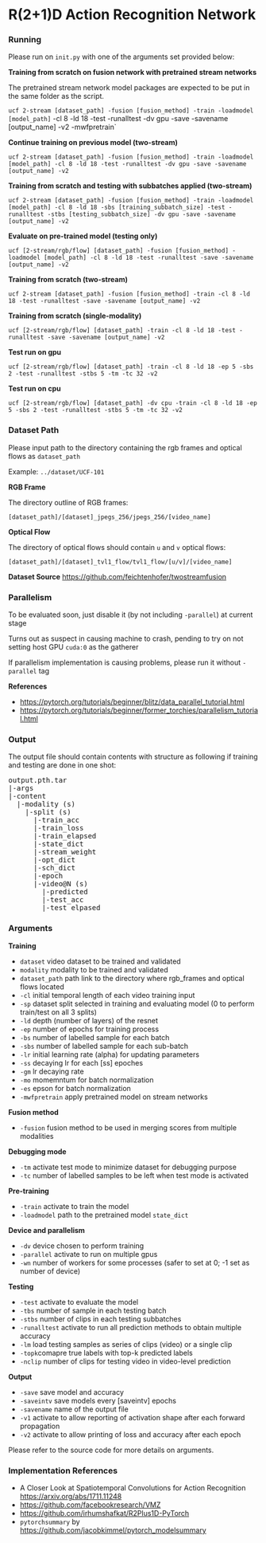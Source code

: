 # R(2+1)D Action Recognition Network
### Running

Please run on `init.py` with one of the arguments set provided below:

**Training from scratch on fusion network with pretrained stream networks**

The pretrained stream network model packages are expected to be put in the same folder as the script.

`ucf 2-stream [dataset_path] -fusion [fusion_method] -train -loadmodel [model_path]` -cl 8 -ld 18 -test -runalltest -dv gpu -save -savename [output_name] -v2 -mwfpretrain`

**Continue training on previous model (two-stream)**

`ucf 2-stream [dataset_path] -fusion [fusion_method] -train -loadmodel [model_path] -cl 8 -ld 18 -test -runalltest -dv gpu -save -savename [output_name] -v2`

**Training from scratch and testing with subbatches applied (two-stream)**

`ucf 2-stream [dataset_path] -fusion [fusion_method] -train -loadmodel [model_path] -cl 8 -ld 18 -sbs [training_subbatch_size] -test -runalltest -stbs [testing_subbatch_size] -dv gpu -save -savename [output_name] -v2`

**Evaluate on pre-trained model (testing only)**

`ucf [2-stream/rgb/flow] [dataset_path] -fusion [fusion_method] -loadmodel [model_path] -cl 8 -ld 18 -test -runalltest -save -savename [output_name] -v2`

**Training from scratch (two-stream)**

`ucf 2-stream [dataset_path] -fusion [fusion_method] -train -cl 8 -ld 18 -test -runalltest -save -savename [output_name] -v2`

**Training from scratch (single-modality)**

`ucf [2-stream/rgb/flow] [dataset_path] -train -cl 8 -ld 18 -test -runalltest -save -savename [output_name] -v2`

**Test run on gpu**

`ucf [2-stream/rgb/flow] [dataset_path] -train -cl 8 -ld 18 -ep 5 -sbs 2 -test -runalltest -stbs 5 -tm -tc 32 -v2`

**Test run on cpu**

`ucf [2-stream/rgb/flow] [dataset_path] -dv cpu -train -cl 8 -ld 18 -ep 5 -sbs 2 -test -runalltest -stbs 5 -tm -tc 32 -v2`

### Dataset Path

Please input path to the directory containing the rgb frames and optical flows as `dataset_path` 

Example: `../dataset/UCF-101`

**RGB Frame**

The directory outline of RGB frames:

`[dataset_path]/[dataset]_jpegs_256/jpegs_256/[video_name]`

**Optical Flow**

The directory of optical flows should contain `u` and `v` optical flows:

`[dataset_path]/[dataset]_tvl1_flow/tvl1_flow/[u/v]/[video_name]`

**Dataset Source**
https://github.com/feichtenhofer/twostreamfusion

### Parallelism

To be evaluated soon, just disable it (by not including `-parallel`) at current stage

Turns out as suspect in causing machine to crash, pending to try on not setting host GPU `cuda:0` as the gatherer

If parallelism implementation is causing problems, please run it without `-parallel` tag

**References**
- https://pytorch.org/tutorials/beginner/blitz/data_parallel_tutorial.html
- https://pytorch.org/tutorials/beginner/former_torchies/parallelism_tutorial.html

### Output

The output file should contain contents with structure as following if training and testing are done in one shot:
<pre>
output.pth.tar
|-args  
|-content  
  |-modality (s)  
    |-split (s)  
      |-train_acc
      |-train_loss
      |-train_elapsed
      |-state_dict
      |-stream_weight
      |-opt_dict
      |-sch_dict
      |-epoch
      |-video@N (s)
        |-predicted
        |-test_acc
        |-test_elpased
</pre>

### Arguments

**Training**

- `dataset` video dataset to be trained and validated
- `modality` modality to be trained and validated
- `dataset_path` path link to the directory where rgb_frames and optical flows located
- `-cl` initial temporal length of each video training input
- `-sp` dataset split selected in training and evaluating model (0 to perform train/test on all 3 splits)
- `-ld` depth (number of layers) of the resnet
- `-ep` number of epochs for training process
- `-bs` number of labelled sample for each batch
- `-sbs` number of labelled sample for each sub-batch
- `-lr` initial learning rate (alpha) for updating parameters
- `-ss` decaying lr for each [ss] epoches
- `-gm` lr decaying rate
- `-mo` momemntum for batch normalization
- `-es` epson for batch normalization
- `-mwfpretrain` apply pretrained model on stream networks

**Fusion method**

- `-fusion` fusion method to be used in merging scores from multiple modalities

**Debugging mode**

- `-tm` activate test mode to minimize dataset for debugging purpose
- `-tc` number of labelled samples to be left when test mode is activated

**Pre-training**

- `-train` activate to train the model
- `-loadmodel` path to the pretrained model `state_dict`

**Device and parallelism**

- `-dv` device chosen to perform training
- `-parallel` activate to run on multiple gpus
- `-wn` number of workers for some processes (safer to set at 0; -1 set as number of device)

**Testing**

- `-test` activate to evaluate the model
- `-tbs` number of sample in each testing batch
- `-stbs` number of clips in each testing subbatches
- `-runalltest` activate to run all prediction methods to obtain multiple accuracy
- `-lm` load testing samples as series of clips (video) or a single clip
- `-topk`comapre true labels with top-k predicted labels
- `-nclip` number of clips for testing video in video-level prediction

**Output**
- `-save` save model and accuracy
- `-saveintv` save models every [saveintv] epochs
- `-savename` name of the output file
- `-v1` activate to allow reporting of activation shape after each forward propagation
- `-v2` activate to allow printing of loss and accuracy after each epoch

Please refer to the source code for more details on arguments.

### Implementation References

- A Closer Look at Spatiotemporal Convolutions for Action Recognition https://arxiv.org/abs/1711.11248
- https://github.com/facebookresearch/VMZ
- https://github.com/irhumshafkat/R2Plus1D-PyTorch
- `pytorchsummary` by https://github.com/jacobkimmel/pytorch_modelsummary
